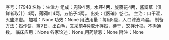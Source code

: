 序号：17948
名称：生津方
组成：兜铃4两，水芹4两，旋覆花4两，酱瓣草（俱鲜者取汁）4两，薄荷叶4两，五倍子4两。
出处：《医碥》卷七。
主治：口干涩，火盛津虚。
加减：None
功效：None
用法用量：每用5厘，入口津液涌溢。
制备方法：捣作饼，盦7日，出白毛，又采前4种取汁拌捣，待干，又拌汁捣，不拘通数。
临床应用：None
各家论述：None
用药禁忌：None
附注：None

